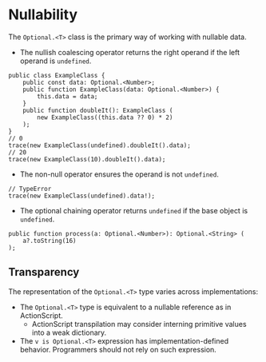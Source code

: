 # Nullability

The `Optional.<T>` class is the primary way of working with nullable data.

* The nullish coalescing operator returns the right operand if the left operand is `undefined`.

```
public class ExampleClass {
    public const data: Optional.<Number>;
    public function ExampleClass(data: Optional.<Number>) {
        this.data = data;
    }
    public function doubleIt(): ExampleClass (
        new ExampleClass((this.data ?? 0) * 2)
    );
}
// 0
trace(new ExampleClass(undefined).doubleIt().data);
// 20
trace(new ExampleClass(10).doubleIt().data);
```

* The non-null operator ensures the operand is not `undefined`.

```
// TypeError
trace(new ExampleClass(undefined).data!);
```

* The optional chaining operator returns `undefined` if the base object is `undefined`.

```
public function process(a: Optional.<Number>): Optional.<String> (
    a?.toString(16)
);
```

## Transparency

The representation of the `Optional.<T>` type varies across implementations:

* The `Optional.<T>` type is equivalent to a nullable reference as in ActionScript.
  * ActionScript transpilation may consider interning primitive values into a weak dictionary.
* The `v is Optional.<T>` expression has implementation-defined behavior. Programmers should not rely on such expression.